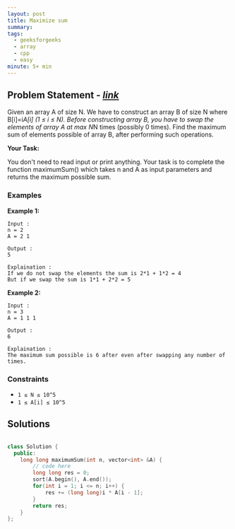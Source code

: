 ```yaml
---
layout: post
title: Maximize sum
summary:
tags:
  - geeksforgeeks
  - array
  - cpp
  - easy
minute: 5+ min
---
```


## Problem Statement - [_link_](https://practice.geeksforgeeks.org/contest/gfg-weekly-coding-contest-96/problems/)

Given an array A of size N. We have to construct an array B of size N where B[i]=i*A[i] (1 ≤ i ≤ N). Before constructing array B, you have to swap the elements of array A at max N*N times (possibly 0 times). Find the maximum sum of elements possible of array B, after performing such operations.

**Your Task:**

You don't need to read input or print anything. Your task is to complete the function maximumSum() which takes n and A as input parameters and returns the maximum possible sum.

### Examples

**Example 1:**

```
Input :
n = 2
A = 2 1

Output :
5

Explaination :
If we do not swap the elements the sum is 2*1 + 1*2 = 4
But if we swap the sum is 1*1 + 2*2 = 5
```

**Example 2:**

```
Input :
n = 3
A = 1 1 1

Output :
6

Explaination :
The maximum sum possible is 6 after even after swapping any number of times.
```

### Constraints

- `1 ≤ N ≤ 10^5`
- `1 ≤ A[i] ≤ 10^5`

## Solutions

```cpp

class Solution {
  public:
    long long maximumSum(int n, vector<int> &A) {
        // code here
        long long res = 0;
        sort(A.begin(), A.end());
        for(int i = 1; i <= n; i++) {
            res += (long long)i * A[i - 1];
        }
        return res;
    }
};


```
